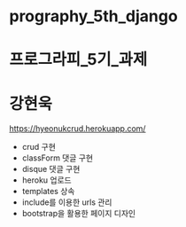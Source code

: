 # prography_5th_django
# 프로그라피_5기_과제
# 강현욱
https://hyeonukcrud.herokuapp.com/

- crud 구현
- classForm 댓글 구현
- disque 댓글 구현
- heroku 업로드
- templates 상속
- include를 이용한 urls 관리
- bootstrap을 활용한 페이지 디자인
